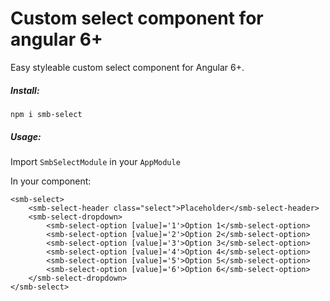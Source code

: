 # Custom select component for angular 6+
Easy styleable custom select component for Angular 6+.

##### Install:
`npm i smb-select`

##### Usage:

Import `SmbSelectModule` in your `AppModule`

In your component: 
```
<smb-select>
    <smb-select-header class="select">Placeholder</smb-select-header>
    <smb-select-dropdown>
        <smb-select-option [value]='1'>Option 1</smb-select-option>
        <smb-select-option [value]='2'>Option 2</smb-select-option>
        <smb-select-option [value]='3'>Option 3</smb-select-option>
        <smb-select-option [value]='4'>Option 4</smb-select-option>
        <smb-select-option [value]='5'>Option 5</smb-select-option>
        <smb-select-option [value]='6'>Option 6</smb-select-option>
    </smb-select-dropdown>
</smb-select>
```